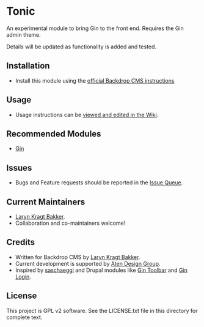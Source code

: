 # Tonic

An experimental module to bring Gin to the front end. Requires the Gin admin
theme.

Details will be updated as functionality is added and tested.

## Installation

- Install this module using the [official Backdrop CMS instructions](https://backdropcms.org/guide/modules)

## Usage

- Usage instructions can be [viewed and edited in the Wiki](https://github.com/backdrop-contrib/tonic/wiki).

## Recommended Modules

* [Gin](https://github.com/backdrop-contrib/gin)

## Issues

 - Bugs and Feature requests should be reported in the [Issue Queue](https://github.com/backdrop-contrib/tonic/issues).

## Current Maintainers

 - [Laryn Kragt Bakker](https://github.com/laryn).
 - Collaboration and co-maintainers welcome!

## Credits

 - Written for Backdrop CMS by [Laryn Kragt Bakker](https://github.com/laryn).
 - Current development is supported by [Aten Design Group](https://aten.io).
 - Inspired by [saschaeggi](https://github.com/saschaeggi) and Drupal modules
   like [Gin Toolbar](https://www.drupal.org/project/gin_toolbar)
   and [Gin Login](https://www.drupal.org/project/gin_login).

 ## License

This project is GPL v2 software. See the LICENSE.txt file in this directory for
complete text.
